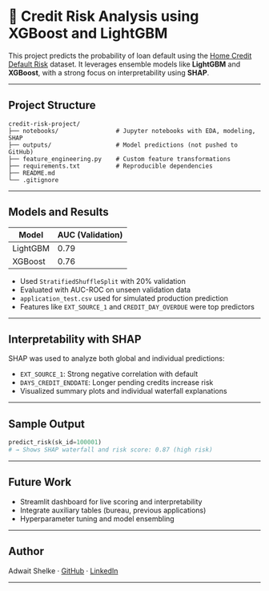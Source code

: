 # 🧠 Credit Risk Analysis using XGBoost and LightGBM

This project predicts the probability of loan default using the [Home Credit Default Risk](https://www.kaggle.com/competitions/home-credit-default-risk) dataset. It leverages ensemble models like **LightGBM** and **XGBoost**, with a strong focus on interpretability using **SHAP**.

---

##  Project Structure

```
credit-risk-project/
├── notebooks/                # Jupyter notebooks with EDA, modeling, SHAP
├── outputs/                  # Model predictions (not pushed to GitHub)
├── feature_engineering.py    # Custom feature transformations
├── requirements.txt          # Reproducible dependencies
├── README.md
└── .gitignore
```

---

##  Models and Results

| Model    | AUC (Validation) |
| -------- | ---------------- |
| LightGBM | 0.79             |
| XGBoost  | 0.76             |

- Used `StratifiedShuffleSplit` with 20% validation
- Evaluated with AUC-ROC on unseen validation data
- `application_test.csv` used for simulated production prediction
- Features like `EXT_SOURCE_1` and `CREDIT_DAY_OVERDUE` were top predictors

---

##  Interpretability with SHAP

SHAP was used to analyze both global and individual predictions:

- `EXT_SOURCE_1`: Strong negative correlation with default
- `DAYS_CREDIT_ENDDATE`: Longer pending credits increase risk
- Visualized summary plots and individual waterfall explanations

---

##  Sample Output

```python
predict_risk(sk_id=100001)
# → Shows SHAP waterfall and risk score: 0.87 (high risk)
```

---

##  Future Work

- Streamlit dashboard for live scoring and interpretability
- Integrate auxiliary tables (bureau, previous applications)
- Hyperparameter tuning and model ensembling

---

##  Author

Adwait Shelke · [GitHub](https://github.com/adwaitshelke) · [LinkedIn](https://www.linkedin.com)

---



